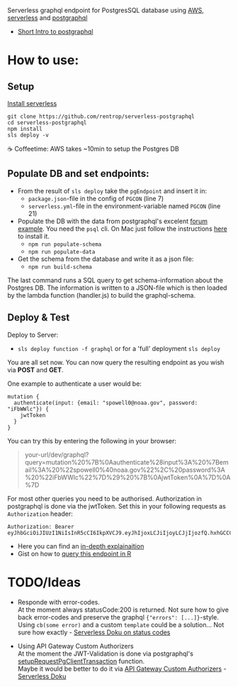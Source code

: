 Serverless graphql endpoint for PostgresSQL database using [AWS](https://aws.amazon.com/de/),
[serverless](https://github.com/serverless/serverless)
and [postgraphql](https://github.com/calebmer/postgraphql)

* [Short Intro to postgraphql](https://www.youtube.com/watch?v=b3pwlCDy6vY)

# How to use:

## Setup
[Install serverless](https://github.com/serverless/serverless#quick-start)

```
git clone https://github.com/rentrop/serverless-postgraphql
cd serverless-postgraphql
npm install
sls deploy -v
```
☕ Coffeetime:  AWS takes ~10min to setup the Postgres DB

## Populate DB and set endpoints:

* From the result of `sls deploy` take the `pgEndpoint` and insert it in:
  * `package.json`-file in the config of `PGCON` (line 7)
  * `serverless.yml`-file in the environment-variable named `PGCON` (line 21)
* Populate the DB with the data from postgraphql's excelent [forum example](https://github.com/calebmer/postgraphql/tree/master/examples/forum). You need the `psql` cli. On Mac just follow the instructions [here](http://postgresapp.com/) to install it.
  * `npm run populate-schema`
  * `npm run populate-data`
* Get the schema from the database and write it as a json file:
  * `npm run build-schema`

The last command runs a SQL query to get schema-information about the Postgres DB.
The information is written to a JSON-file which is then loaded by the lambda function (handler.js)
to build the graphql-schema.

## Deploy & Test

Deploy to Server:
  * `sls deploy function -f graphql` or for a 'full' deployment `sls deploy`

You are all set now. You can now query the resulting endpoint as you wish via __POST__ and __GET__.

One example to authenticate a user would be:
```
mutation {
  authenticate(input: {email: "spowell0@noaa.gov", password: "iFbWWlc"}) {
    jwtToken
  }
}
```

You can try this by entering the following in your browser:
 > your-url/dev/graphql?query=mutation%20%7B%0Aauthenticate%28input%3A%20%7Bemail%3A%20%22spowell0%40noaa.gov%22%2C%20password%3A%20%22iFbWWlc%22%7D%29%20%7B%0AjwtToken%0A%7D%0A%7D

For most other queries you need to be authorised. Authorization in postgraphql is done via the jwtToken. Set this in your following requests as `Authorization` header:

```
Authorization: Bearer eyJhbGciOiJIUzI1NiIsInR5cCI6IkpXVCJ9.eyJhIjoxLCJiIjoyLCJjIjozfQ.hxhGCCCmGV9nT1slief1WgEsOsfdnlVizNrODxfh1M8
```

* Here you can find an [in-depth explainaition](https://github.com/calebmer/postgraphql/blob/master/examples/forum/TUTORIAL.md#authentication-and-authorization)
* Gist on how to [query this endpoint in R](https://gist.github.com/rentrop/83cb1d8fc8593726a808032e55314019)

# TODO/Ideas
* Responde with error-codes.  
At the moment always statusCode:200 is returned.
Not sure how to give back error-codes and preserve the graphql `{"errors": [...]}`-style.
Using `cb(some error)` and a custom `template` could be a solution... Not sure how exactly - [Serverless Doku on status codes](https://serverless.com/framework/docs/providers/aws/events/apigateway#custom-status-codes)

* Using API Gateway Custom Authorizers  
At the moment the JWT-Validation is done via postgraphql's [setupRequestPgClientTransaction](https://github.com/calebmer/postgraphql/blob/e72696de3d67f5d478c009f8be4c9b25fdb1e2ed/src/postgraphql/http/setupRequestPgClientTransaction.js#L39) function.  
Maybe it would be better to do it via [API Gateway Custom Authorizers](http://docs.aws.amazon.com/apigateway/latest/developerguide/use-custom-authorizer.html) - [Serverless Doku](https://serverless.com/framework/docs/providers/aws/events/apigateway#http-endpoints-with-custom-authorizers)
